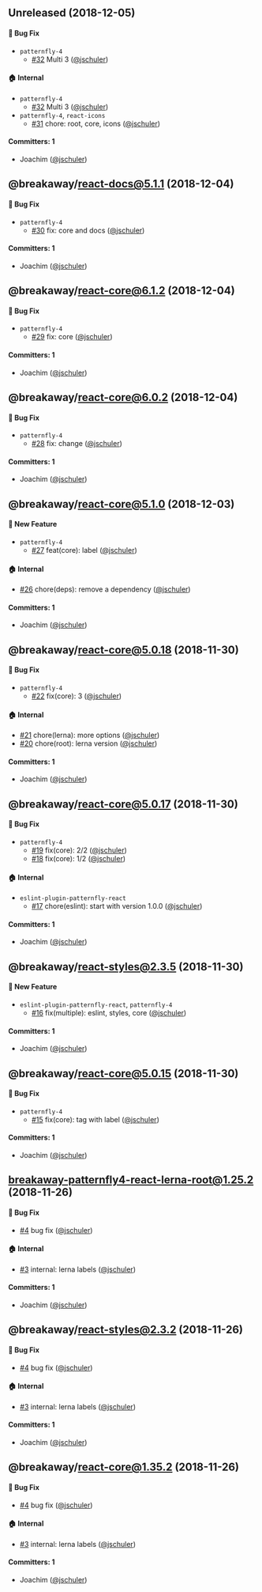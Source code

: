 
## Unreleased (2018-12-05)

#### :bug: Bug Fix
* `patternfly-4`
  * [#32](https://github.com/pfbreakaway/breakaway-patternfly-react/pull/32) Multi 3 ([@jschuler](https://github.com/jschuler))

#### :house: Internal
* `patternfly-4`
  * [#32](https://github.com/pfbreakaway/breakaway-patternfly-react/pull/32) Multi 3 ([@jschuler](https://github.com/jschuler))
* `patternfly-4`, `react-icons`
  * [#31](https://github.com/pfbreakaway/breakaway-patternfly-react/pull/31) chore: root, core, icons ([@jschuler](https://github.com/jschuler))

#### Committers: 1
- Joachim ([@jschuler](https://github.com/jschuler))


## @breakaway/react-docs@5.1.1 (2018-12-04)

#### :bug: Bug Fix
* `patternfly-4`
  * [#30](https://github.com/pfbreakaway/breakaway-patternfly-react/pull/30) fix: core and docs ([@jschuler](https://github.com/jschuler))

#### Committers: 1
- Joachim ([@jschuler](https://github.com/jschuler))


## @breakaway/react-core@6.1.2 (2018-12-04)

#### :bug: Bug Fix
* `patternfly-4`
  * [#29](https://github.com/pfbreakaway/breakaway-patternfly-react/pull/29) fix: core ([@jschuler](https://github.com/jschuler))

#### Committers: 1
- Joachim ([@jschuler](https://github.com/jschuler))


## @breakaway/react-core@6.0.2 (2018-12-04)

#### :bug: Bug Fix
* `patternfly-4`
  * [#28](https://github.com/pfbreakaway/breakaway-patternfly-react/pull/28) fix: change ([@jschuler](https://github.com/jschuler))

#### Committers: 1
- Joachim ([@jschuler](https://github.com/jschuler))


## @breakaway/react-core@5.1.0 (2018-12-03)

#### :rocket: New Feature
* `patternfly-4`
  * [#27](https://github.com/pfbreakaway/breakaway-patternfly-react/pull/27) feat(core): label ([@jschuler](https://github.com/jschuler))

#### :house: Internal
* [#26](https://github.com/pfbreakaway/breakaway-patternfly-react/pull/26) chore(deps): remove a dependency ([@jschuler](https://github.com/jschuler))

#### Committers: 1
- Joachim ([@jschuler](https://github.com/jschuler))


## @breakaway/react-core@5.0.18 (2018-11-30)

#### :bug: Bug Fix
* `patternfly-4`
  * [#22](https://github.com/pfbreakaway/breakaway-patternfly-react/pull/22) fix(core): 3 ([@jschuler](https://github.com/jschuler))

#### :house: Internal
* [#21](https://github.com/pfbreakaway/breakaway-patternfly-react/pull/21) chore(lerna): more options ([@jschuler](https://github.com/jschuler))
* [#20](https://github.com/pfbreakaway/breakaway-patternfly-react/pull/20) chore(root): lerna version ([@jschuler](https://github.com/jschuler))

#### Committers: 1
- Joachim ([@jschuler](https://github.com/jschuler))


## @breakaway/react-core@5.0.17 (2018-11-30)

#### :bug: Bug Fix
* `patternfly-4`
  * [#19](https://github.com/pfbreakaway/breakaway-patternfly-react/pull/19) fix(core): 2/2 ([@jschuler](https://github.com/jschuler))
  * [#18](https://github.com/pfbreakaway/breakaway-patternfly-react/pull/18) fix(core): 1/2 ([@jschuler](https://github.com/jschuler))

#### :house: Internal
* `eslint-plugin-patternfly-react`
  * [#17](https://github.com/pfbreakaway/breakaway-patternfly-react/pull/17) chore(eslint): start with version 1.0.0 ([@jschuler](https://github.com/jschuler))

#### Committers: 1
- Joachim ([@jschuler](https://github.com/jschuler))


## @breakaway/react-styles@2.3.5 (2018-11-30)

#### :rocket: New Feature
* `eslint-plugin-patternfly-react`, `patternfly-4`
  * [#16](https://github.com/pfbreakaway/breakaway-patternfly-react/pull/16) fix(multiple): eslint, styles, core ([@jschuler](https://github.com/jschuler))

#### Committers: 1
- Joachim ([@jschuler](https://github.com/jschuler))


## @breakaway/react-core@5.0.15 (2018-11-30)

#### :bug: Bug Fix
* `patternfly-4`
  * [#15](https://github.com/pfbreakaway/breakaway-patternfly-react/pull/15) fix(core): tag with label ([@jschuler](https://github.com/jschuler))

#### Committers: 1
- Joachim ([@jschuler](https://github.com/jschuler))


## breakaway-patternfly4-react-lerna-root@1.25.2 (2018-11-26)

#### :bug: Bug Fix
* [#4](https://github.com/pfbreakaway/breakaway-patternfly-react/pull/4) bug fix ([@jschuler](https://github.com/jschuler))

#### :house: Internal
* [#3](https://github.com/pfbreakaway/breakaway-patternfly-react/pull/3) internal: lerna labels ([@jschuler](https://github.com/jschuler))

#### Committers: 1
- Joachim ([@jschuler](https://github.com/jschuler))


## @breakaway/react-styles@2.3.2 (2018-11-26)

#### :bug: Bug Fix
* [#4](https://github.com/pfbreakaway/breakaway-patternfly-react/pull/4) bug fix ([@jschuler](https://github.com/jschuler))

#### :house: Internal
* [#3](https://github.com/pfbreakaway/breakaway-patternfly-react/pull/3) internal: lerna labels ([@jschuler](https://github.com/jschuler))

#### Committers: 1
- Joachim ([@jschuler](https://github.com/jschuler))


## @breakaway/react-core@1.35.2 (2018-11-26)

#### :bug: Bug Fix
* [#4](https://github.com/pfbreakaway/breakaway-patternfly-react/pull/4) bug fix ([@jschuler](https://github.com/jschuler))

#### :house: Internal
* [#3](https://github.com/pfbreakaway/breakaway-patternfly-react/pull/3) internal: lerna labels ([@jschuler](https://github.com/jschuler))

#### Committers: 1
- Joachim ([@jschuler](https://github.com/jschuler))
